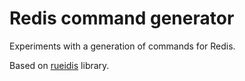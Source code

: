 # Redis command generator

Experiments with a generation of commands for Redis.

Based on [rueidis](https://github.com/rueian/rueidis) library.